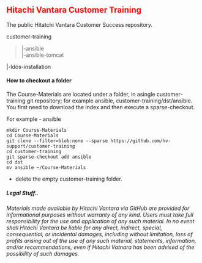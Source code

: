 ## <font color='red'>Hitachi Vantara Customer Training </font>
The public Hitatchi Vantara Customer Success repository.

customer-training  
>  |-ansible   
>  |-ansible-tomcat   
    

  |-ldos-installation

#### How to checkout a folder
The Course-Materials are located under a folder, in asingle customer-training git repository; for example ansible, customer-training/dst/ansible.  You first need to download the index and then execute a sparse-checkout.  

For example - ansible

```
mkdir Course-Materials
cd Course-Materials
git clone --filter=blob:none --sparse https://github.com/hv-support/customer-training
cd customer-training
git sparse-checkout add ansible
cd dst
mv ansible ~/Course-Materials
```
* delete the empty customer-training folder.


##### Legal Stuff..    
<em>Materials made available by Hitachi Vantara via GitHub are provided for informational purposes without warranty of any kind.  Users must take full responsibility for the use and application of any such material.  In no event shall Hitachi Vantara be liable for any direct, indirect, special, consequential, or incidental damages, including without limitation, loss of profits arising out of the use of any such material, statements, information, and/or recommendations, even if Hitachi Vatnara has been advised of the possibility of such damages.</em> 

